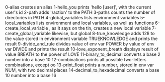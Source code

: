 0-alias creates an alias
1-hello_you prints 'hello [user]', with the current user's id
2-path adds '/action' to the PATH
3-paths counts the number of directories in PATH
4-global_variables lists environment variables
5-local_variables lists environment and local variables, as well as functions
6-create_local_variable , as it says on the tin, creates a new local variable
7-create_global_variable likewise, but global
8-true_knowledge adds 128 to the value stored in environment variable TRUEKNOWLEDGE and prints the result
9-divide_and_rule divides value of env var POWER by value of env var DIVIDE and prints the result
10-love_exponent_breath displays result of value BREATH to the power of LOVE
11-binary_to_decimal converts a base 2 number into a base 10
12-combinations prints all possible two-letters combinations, except oo
13-print_float prints a number, stored in env var NUM, with two decimal places
14-decimal_to_hexadecimal converts a base 10 number into a base 16